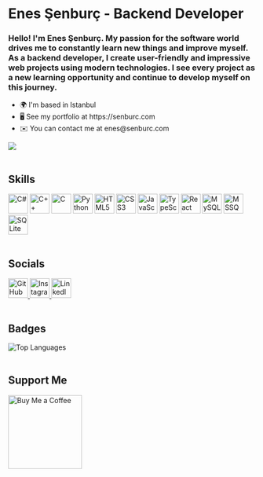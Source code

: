 <div>
  <h1>Enes Şenburç - Backend Developer</h1>
  <h3>Hello! I'm Enes Şenburç. My passion for the software world drives me to constantly learn new things and improve myself. As a backend developer, I create user-friendly and impressive web projects using modern technologies. I see every project as a new learning opportunity and continue to develop myself on this journey.</h3>
  <ul>
    <li>🌍 I'm based in Istanbul</li>
    <li>🖥️ See my portfolio at https://senburc.com</li>
    <li>✉️ You can contact me at enes@senburc.com</li>
  </ul>
  <img src="https://img.shields.io/github/followers/EnesSenburc?logo=github&style=for-the-badge&color=0891b2&labelColor=1c1917" />
</div>

<br/>

<div>
  <h2>Skills</h2>
  <div>
    <img src="https://www.senburc.com/Icons/csharp-original.svg" width="40" alt="C#" />
    <img src="https://www.senburc.com/Icons/cplusplus-original.svg" width="40" alt="C++" />
    <img src="https://www.senburc.com/Icons/c-original.svg" width="40" alt="C" />
    <img src="https://www.senburc.com/Icons/python-original.svg" width="40" alt="Python" />
    <img src="https://www.senburc.com/Icons/html5-original.svg" width="40" alt="HTML5" />
    <img src="https://www.senburc.com/Icons/css3-original.svg" width="40" alt="CSS3" />
    <img src="https://www.senburc.com/Icons/javascript-original.svg" width="40" alt="JavaScript" />
    <img src="https://www.senburc.com/Icons/typescript-original.svg" width="40" alt="TypeScript" />
    <img src="https://www.senburc.com/Icons/react-original.svg" width="40" alt="React" />
    <img src="https://www.senburc.com/Icons/mysql-original.svg" width="40" alt="MySQL" />
    <img src="https://www.senburc.com/Icons/microsoftsqlserver-original.svg" width="40" alt="MSSQL" />
    <img src="https://www.senburc.com/Icons/sqlite-original.svg" width="40" alt="SQLite" />
  </div>
</div>

<br/>

<div>
  <h2>Socials</h2>
  <div>
    <a href="https://www.github.com/EnesSenburc" target="_blank" rel="noreferrer">
      <img src="https://raw.githubusercontent.com/danielcranney/readme-generator/main/public/icons/socials/github-dark.svg" width="40" alt="GitHub" />
    </a>
    <a href="http://www.instagram.com/enes.senburc" target="_blank" rel="noreferrer">
      <img src="https://raw.githubusercontent.com/danielcranney/readme-generator/main/public/icons/socials/instagram-dark.svg" width="40" alt="Instagram" />
    </a>
    <a href="https://www.linkedin.com/in/enes-şenburç-358662300" target="_blank" rel="noreferrer">
      <img src="https://raw.githubusercontent.com/danielcranney/readme-generator/main/public/icons/socials/linkedin-dark.svg" width="40" alt="LinkedIn" />
    </a>
  </div>
</div>

<br/>

<div>
  <h2>Badges</h2>
  <div>
    <img src="https://github-readme-stats.vercel.app/api/top-langs/?username=EnesSenburc&langs_count=10&title_color=0891b2&text_color=ffffff&icon_color=0891b2&bg_color=1c1917&hide_border=true&locale=en&custom_title=Top%20%Languages" alt="Top Languages" />
  </div>
</div>

<br/>

<div>
  <h2>Support Me</h2>
  <div>
    <a href="https://www.buymeacoffee.com/enessenburc">
      <img src="https://cdn.buymeacoffee.com/buttons/v2/default-yellow.png" width="150" alt="Buy Me a Coffee" />
    </a>
  </div>
</div>
